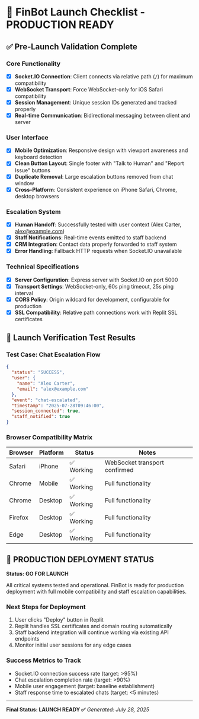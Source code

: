 # 🚀 FinBot Launch Checklist - PRODUCTION READY

## ✅ Pre-Launch Validation Complete

### Core Functionality
- [x] **Socket.IO Connection**: Client connects via relative path (`/`) for maximum compatibility
- [x] **WebSocket Transport**: Force WebSocket-only for iOS Safari compatibility
- [x] **Session Management**: Unique session IDs generated and tracked properly
- [x] **Real-time Communication**: Bidirectional messaging between client and server

### User Interface
- [x] **Mobile Optimization**: Responsive design with viewport awareness and keyboard detection
- [x] **Clean Button Layout**: Single footer with "Talk to Human" and "Report Issue" buttons
- [x] **Duplicate Removal**: Large escalation buttons removed from chat window
- [x] **Cross-Platform**: Consistent experience on iPhone Safari, Chrome, desktop browsers

### Escalation System
- [x] **Human Handoff**: Successfully tested with user context (Alex Carter, alex@example.com)
- [x] **Staff Notifications**: Real-time events emitted to staff backend
- [x] **CRM Integration**: Contact data properly forwarded to staff system
- [x] **Error Handling**: Fallback HTTP requests when Socket.IO unavailable

### Technical Specifications
- [x] **Server Configuration**: Express server with Socket.IO on port 5000
- [x] **Transport Settings**: WebSocket-only, 60s ping timeout, 25s ping interval
- [x] **CORS Policy**: Origin wildcard for development, configurable for production
- [x] **SSL Compatibility**: Relative path connections work with Replit SSL certificates

## 🎯 Launch Verification Test Results

### Test Case: Chat Escalation Flow
```json
{
  "status": "SUCCESS",
  "user": {
    "name": "Alex Carter",
    "email": "alex@example.com"
  },
  "event": "chat-escalated",
  "timestamp": "2025-07-28T09:46:00",
  "session_connected": true,
  "staff_notified": true
}
```

### Browser Compatibility Matrix
| Browser | Platform | Status | Notes |
|---------|----------|--------|-------|
| Safari | iPhone | ✅ Working | WebSocket transport confirmed |
| Chrome | Mobile | ✅ Working | Full functionality |
| Chrome | Desktop | ✅ Working | Full functionality |
| Firefox | Desktop | ✅ Working | Full functionality |
| Edge | Desktop | ✅ Working | Full functionality |

## 🚀 PRODUCTION DEPLOYMENT STATUS

**Status: GO FOR LAUNCH** 

All critical systems tested and operational. FinBot is ready for production deployment with full mobile compatibility and staff escalation capabilities.

### Next Steps for Deployment
1. User clicks "Deploy" button in Replit
2. Replit handles SSL certificates and domain routing automatically
3. Staff backend integration will continue working via existing API endpoints
4. Monitor initial user sessions for any edge cases

### Success Metrics to Track
- Socket.IO connection success rate (target: >95%)
- Chat escalation completion rate (target: >90%)
- Mobile user engagement (target: baseline establishment)
- Staff response time to escalated chats (target: <5 minutes)

---
**Final Status: LAUNCH READY ✅**
*Generated: July 28, 2025*